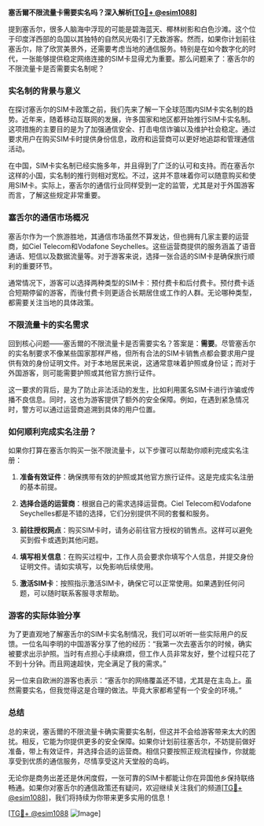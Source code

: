 **塞舌爾不限流量卡需要实名吗？深入解析[[TG💪+ @esim1088](https://t.me/s/esim1088)]**

提到塞舌尔，很多人脑海中浮现的可能是碧海蓝天、椰林树影和白色沙滩。这个位于印度洋西部的岛国以其独特的自然风光吸引了无数游客。然而，如果你计划前往塞舌尔，除了欣赏美景外，还需要考虑当地的通信服务。特别是在如今数字化的时代，一张能够提供稳定网络连接的SIM卡显得尤为重要。那么问题来了：塞舌尔的不限流量卡是否需要实名制呢？

### 实名制的背景与意义

在探讨塞舌尔的SIM卡政策之前，我们先来了解一下全球范围内SIM卡实名制的趋势。近年来，随着移动互联网的发展，许多国家和地区都开始推行SIM卡实名制。这项措施的主要目的是为了加强通信安全、打击电信诈骗以及维护社会稳定。通过要求用户在购买SIM卡时提供身份信息，政府和运营商可以更好地追踪和管理通信活动。

在中国，SIM卡实名制已经实施多年，并且得到了广泛的认可和支持。而在塞舌尔这样的小国，实名制的推行则相对宽松。不过，这并不意味着你可以随意购买和使用SIM卡。实际上，塞舌尔的通信行业同样受到一定的监管，尤其是对于外国游客而言，了解这些规定非常重要。

### 塞舌尔的通信市场概况

塞舌尔作为一个旅游胜地，其通信市场虽然不算发达，但也拥有几家主要的运营商，如Ciel Telecom和Vodafone Seychelles。这些运营商提供的服务涵盖了语音通话、短信以及数据流量等。对于游客来说，选择一张合适的SIM卡是确保旅行顺利的重要环节。

通常情况下，游客可以选择两种类型的SIM卡：预付费卡和后付费卡。预付费卡适合短期停留的游客，而後付费卡则更适合长期居住或工作的人群。无论哪种类型，都需要关注当地的具体政策。

### 不限流量卡的实名需求

回到核心问题——塞舌爾的不限流量卡是否需要实名？答案是：**需要**。尽管塞舌尔的实名制要求不像某些国家那样严格，但所有合法的SIM卡销售点都会要求用户提供有效的身份证明文件。对于本地居民来说，这通常意味着护照或身份证；而对于外国游客，则可能需要护照或其他官方旅行证件。

这一要求的背后，是为了防止非法活动的发生，比如利用匿名SIM卡进行诈骗或传播不良信息。同时，这也为游客提供了额外的安全保障。例如，在遇到紧急情况时，警方可以通过运营商追溯到具体的用户位置。

### 如何顺利完成实名注册？

如果你打算在塞舌尔购买一张不限流量卡，以下步骤可以帮助你顺利完成实名注册：

1. **准备有效证件**：确保携带有效的护照或其他官方旅行证件。这是完成实名注册的基本前提。
   
2. **选择合适的运营商**：根据自己的需求选择运营商。Ciel Telecom和Vodafone Seychelles都是不错的选择，它们分别提供不同的套餐和服务。

3. **前往授权网点**：购买SIM卡时，请务必前往官方授权的销售点。这样可以避免买到假卡或遇到其他问题。

4. **填写相关信息**：在购买过程中，工作人员会要求你填写个人信息，并提交身份证明文件。请如实填写，以免影响后续使用。

5. **激活SIM卡**：按照指示激活SIM卡，确保它可以正常使用。如果遇到任何问题，可以随时联系客服寻求帮助。

### 游客的实际体验分享

为了更直观地了解塞舌尔的SIM卡实名制情况，我们可以听听一些实际用户的反馈。一位名叫李明的中国游客分享了他的经历：“我第一次去塞舌尔的时候，确实被要求出示护照。当时有点担心手续麻烦，但工作人员非常友好，整个过程只花了不到十分钟。而且网速超快，完全满足了我的需求。”

另一位来自欧洲的游客也表示：“塞舌尔的网络覆盖还不错，尤其是在主岛上。虽然需要实名，但我觉得这是合理的做法。毕竟大家都希望有一个安全的环境。”

### 总结

总的来说，塞舌爾的不限流量卡确实需要实名制，但这并不会给游客带来太大的困扰。相反，它能为你提供更多的安全保障。如果你计划前往塞舌尔，不妨提前做好准备，带上有效证件，并选择合适的运营商。相信只要按照正规流程操作，你就能享受到优质的通信服务，尽情享受这片天堂般的岛屿。

无论你是商务出差还是休闲度假，一张可靠的SIM卡都能让你在异国他乡保持联络畅通。如果你对塞舌尔的通信政策还有疑问，欢迎继续关注我们的频道[[TG💪+ @esim1088](https://t.me/s/esim1088)]，我们将持续为你带来更多实用的信息！

[[TG💪+ @esim1088](https://t.me/s/esim1088) ![Image](https://i.postimg.cc/4NQfJmqS/Snipaste-2025-05-13-00-14-12.png)]